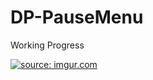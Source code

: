 # DP-PauseMenu
Working Progress



<a href="https://imgur.com/NsWNO4H"><img src="https://i.imgur.com/NsWNO4H.mp4" title="source: imgur.com" /></a>
